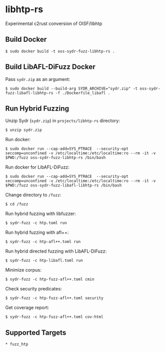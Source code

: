 # libhtp-rs

Experimental c2rust conversion of OISF/libhtp

## Build Docker

    $ sudo docker build -t oss-sydr-fuzz-libhtp-rs .

## Build LibAFL-DiFuzz Docker

Pass `sydr.zip` as an argument:

    $ sudo docker build --build-arg SYDR_ARCHIVE="sydr.zip" -t oss-sydr-fuzz-libafl-libhtp-rs -f ./Dockerfile_libafl .

## Run Hybrid Fuzzing

Unzip Sydr (`sydr.zip`) in `projects/libhtp-rs` directory:

    $ unzip sydr.zip

Run docker:

    $ sudo docker run --cap-add=SYS_PTRACE  --security-opt seccomp=unconfined -v /etc/localtime:/etc/localtime:ro --rm -it -v $PWD:/fuzz oss-sydr-fuzz-libhtp-rs /bin/bash

Run docker for LibAFL-DiFuzz:

    $ sudo docker run --cap-add=SYS_PTRACE  --security-opt seccomp=unconfined -v /etc/localtime:/etc/localtime:ro --rm -it -v $PWD:/fuzz oss-sydr-fuzz-libafl-libhtp-rs /bin/bash

Change directory to `/fuzz`:

    $ cd /fuzz

Run hybrid fuzzing with libfuzzer:

    $ sydr-fuzz -c htp.toml run

Run hybrid fuzzing with afl++:

    $ sydr-fuzz -c htp-afl++.toml run

Run hybrid directed fuzzing with LibAFL-DiFuzz:

    $ sydr-fuzz -c htp-libafl.toml run

Minimize corpus:

    $ sydr-fuzz -c htp-fuzz-afl++.toml cmin

Check security predicates:

    $ sydr-fuzz -c htp-fuzz-afl++.toml security

Get coverage report:

    $ sydr-fuzz -c htp-fuzz-afl++.toml cov-html

## Supported Targets

    * fuzz_htp
